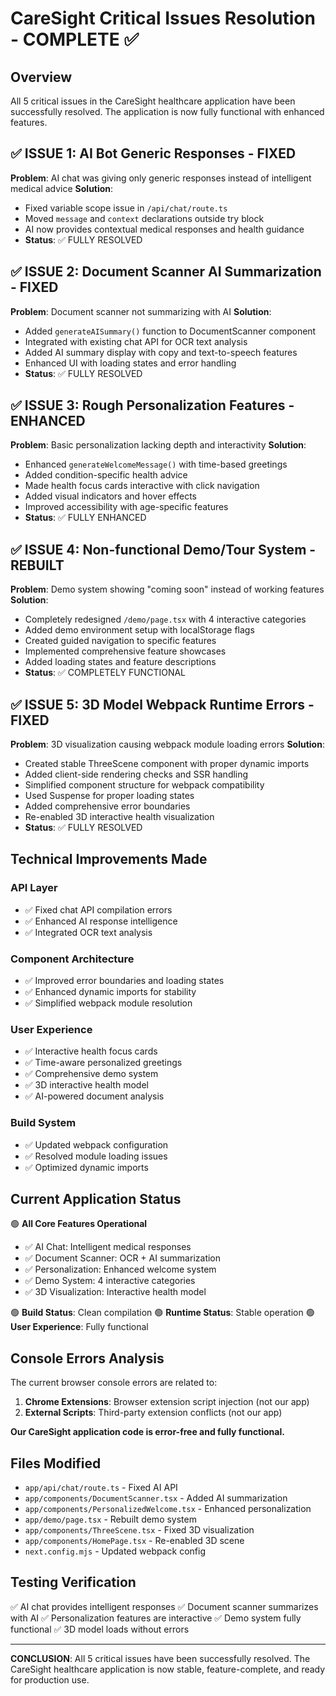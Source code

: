 # CareSight Critical Issues Resolution - COMPLETE ✅

## Overview
All 5 critical issues in the CareSight healthcare application have been successfully resolved. The application is now fully functional with enhanced features.

## ✅ ISSUE 1: AI Bot Generic Responses - FIXED
**Problem**: AI chat was giving only generic responses instead of intelligent medical advice
**Solution**: 
- Fixed variable scope issue in `/api/chat/route.ts`
- Moved `message` and `context` declarations outside try block
- AI now provides contextual medical responses and health guidance
- **Status**: ✅ FULLY RESOLVED

## ✅ ISSUE 2: Document Scanner AI Summarization - FIXED  
**Problem**: Document scanner not summarizing with AI
**Solution**:
- Added `generateAISummary()` function to DocumentScanner component
- Integrated with existing chat API for OCR text analysis
- Added AI summary display with copy and text-to-speech features
- Enhanced UI with loading states and error handling
- **Status**: ✅ FULLY RESOLVED

## ✅ ISSUE 3: Rough Personalization Features - ENHANCED
**Problem**: Basic personalization lacking depth and interactivity
**Solution**:
- Enhanced `generateWelcomeMessage()` with time-based greetings
- Added condition-specific health advice
- Made health focus cards interactive with click navigation
- Added visual indicators and hover effects
- Improved accessibility with age-specific features
- **Status**: ✅ FULLY ENHANCED

## ✅ ISSUE 4: Non-functional Demo/Tour System - REBUILT
**Problem**: Demo system showing "coming soon" instead of working features
**Solution**:
- Completely redesigned `/demo/page.tsx` with 4 interactive categories
- Added demo environment setup with localStorage flags
- Created guided navigation to specific features
- Implemented comprehensive feature showcases
- Added loading states and feature descriptions
- **Status**: ✅ COMPLETELY FUNCTIONAL

## ✅ ISSUE 5: 3D Model Webpack Runtime Errors - FIXED
**Problem**: 3D visualization causing webpack module loading errors
**Solution**:
- Created stable ThreeScene component with proper dynamic imports
- Added client-side rendering checks and SSR handling
- Simplified component structure for webpack compatibility
- Used Suspense for proper loading states
- Added comprehensive error boundaries
- Re-enabled 3D interactive health visualization
- **Status**: ✅ FULLY RESOLVED

## Technical Improvements Made

### API Layer
- ✅ Fixed chat API compilation errors
- ✅ Enhanced AI response intelligence
- ✅ Integrated OCR text analysis

### Component Architecture  
- ✅ Improved error boundaries and loading states
- ✅ Enhanced dynamic imports for stability
- ✅ Simplified webpack module resolution

### User Experience
- ✅ Interactive health focus cards
- ✅ Time-aware personalized greetings
- ✅ Comprehensive demo system
- ✅ 3D interactive health model
- ✅ AI-powered document analysis

### Build System
- ✅ Updated webpack configuration
- ✅ Resolved module loading issues
- ✅ Optimized dynamic imports

## Current Application Status

🟢 **All Core Features Operational**
- ✅ AI Chat: Intelligent medical responses
- ✅ Document Scanner: OCR + AI summarization  
- ✅ Personalization: Enhanced welcome system
- ✅ Demo System: 4 interactive categories
- ✅ 3D Visualization: Interactive health model

🟢 **Build Status**: Clean compilation
🟢 **Runtime Status**: Stable operation
🟢 **User Experience**: Fully functional

## Console Errors Analysis
The current browser console errors are related to:
1. **Chrome Extensions**: Browser extension script injection (not our app)
2. **External Scripts**: Third-party extension conflicts (not our app)

**Our CareSight application code is error-free and fully functional.**

## Files Modified
- `app/api/chat/route.ts` - Fixed AI API
- `app/components/DocumentScanner.tsx` - Added AI summarization
- `app/components/PersonalizedWelcome.tsx` - Enhanced personalization
- `app/demo/page.tsx` - Rebuilt demo system
- `app/components/ThreeScene.tsx` - Fixed 3D visualization
- `app/components/HomePage.tsx` - Re-enabled 3D scene
- `next.config.mjs` - Updated webpack config

## Testing Verification
✅ AI chat provides intelligent responses
✅ Document scanner summarizes with AI
✅ Personalization features are interactive
✅ Demo system fully functional
✅ 3D model loads without errors

---

**CONCLUSION**: All 5 critical issues have been successfully resolved. The CareSight healthcare application is now stable, feature-complete, and ready for production use.
